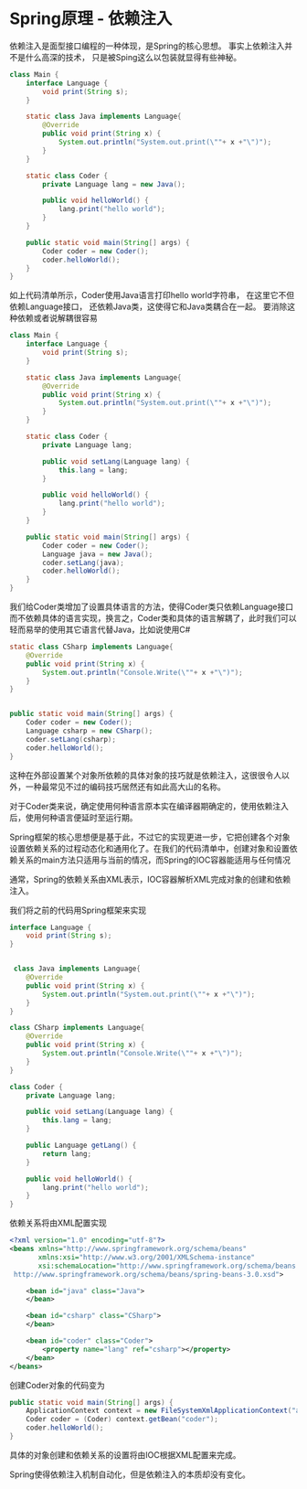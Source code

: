 # Spring原理 - 依赖注入

依赖注入是面型接口编程的一种体现，是Spring的核心思想。 事实上依赖注入并不是什么高深的技术， 只是被Sping这么以包装就显得有些神秘。 

```java
class Main {
    interface Language {
        void print(String s);
    }

    static class Java implements Language{
        @Override
        public void print(String x) {
            System.out.println("System.out.print(\""+ x +"\")");
        }
    }

    static class Coder {
        private Language lang = new Java();

        public void helloWorld() {
            lang.print("hello world");
        }
    }

    public static void main(String[] args) {
        Coder coder = new Coder();
        coder.helloWorld();
    }
}
```

如上代码清单所示，Coder使用Java语言打印hello world字符串， 在这里它不但依赖Language接口， 还依赖Java类，这使得它和Java类耦合在一起。 要消除这种依赖或者说解耦很容易

```java
class Main {
    interface Language {
        void print(String s);
    }

    static class Java implements Language{
        @Override
        public void print(String x) {
            System.out.println("System.out.print(\""+ x +"\")");
        }
    }

    static class Coder {
        private Language lang;

        public void setLang(Language lang) {
            this.lang = lang;
        }

        public void helloWorld() {
            lang.print("hello world");
        }
    }

    public static void main(String[] args) {
        Coder coder = new Coder();
        Language java = new Java();
        coder.setLang(java);
        coder.helloWorld();
    }
}
```

我们给Coder类增加了设置具体语言的方法，使得Coder类只依赖Language接口而不依赖具体的语言实现，换言之，Coder类和具体的语言解耦了，此时我们可以轻而易举的使用其它语言代替Java，比如说使用C#

```java
static class CSharp implements Language{
    @Override
    public void print(String x) {
        System.out.println("Console.Write(\""+ x +"\")");
    }
}


public static void main(String[] args) {
    Coder coder = new Coder();
    Language csharp = new CSharp();
    coder.setLang(csharp);
    coder.helloWorld();
}
```

这种在外部设置某个对象所依赖的具体对象的技巧就是依赖注入，这很很令人以外，一种最常见不过的编码技巧居然还有如此高大山的名称。 

对于Coder类来说，确定使用何种语言原本实在编译器期确定的，使用依赖注入后，使用何种语言便延时至运行期。

Spring框架的核心思想便是基于此，不过它的实现更进一步，它把创建各个对象设置依赖关系的过程动态化和通用化了。在我们的代码清单中，创建对象和设置依赖关系的main方法只适用与当前的情况，而Spring的IOC容器能适用与任何情况

通常，Spring的依赖关系由XML表示，IOC容器解析XML完成对象的创建和依赖注入。

我们将之前的代码用Spring框架来实现

```java
interface Language {
    void print(String s);
}


 class Java implements Language{
    @Override
    public void print(String x) {
        System.out.println("System.out.print(\""+ x +"\")");
    }
}

class CSharp implements Language{
    @Override
    public void print(String x) {
        System.out.println("Console.Write(\""+ x +"\")");
    }
}

class Coder {
    private Language lang;

    public void setLang(Language lang) {
        this.lang = lang;
    }

    public Language getLang() {
        return lang;
    }

    public void helloWorld() {
        lang.print("hello world");
    }
}
```

依赖关系将由XML配置实现

```xml
<?xml version="1.0" encoding="utf-8"?>
<beans xmlns="http://www.springframework.org/schema/beans"
       xmlns:xsi="http://www.w3.org/2001/XMLSchema-instance"
       xsi:schemaLocation="http://www.springframework.org/schema/beans
 http://www.springframework.org/schema/beans/spring-beans-3.0.xsd">

    <bean id="java" class="Java">
    </bean>

    <bean id="csharp" class="CSharp">
    </bean>

    <bean id="coder" class="Coder">
        <property name="lang" ref="csharp"></property>
    </bean>
</beans>
```

创建Coder对象的代码变为

```java
public static void main(String[] args) {
    ApplicationContext context = new FileSystemXmlApplicationContext("applicationContext.xml");
    Coder coder = (Coder) context.getBean("coder");
    coder.helloWorld();
}
```

具体的对象创建和依赖关系的设置将由IOC根据XML配置来完成。 

Spring使得依赖注入机制自动化，但是依赖注入的本质却没有变化。